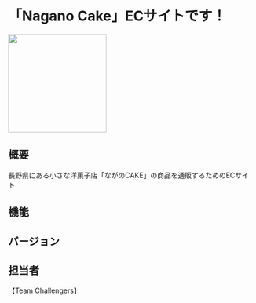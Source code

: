 # 「Nagano Cake」ECサイトです！
<img src="https://2.bp.blogspot.com/-MsLnAmmkMx4/VRE5L-27h-I/AAAAAAAAsaY/42JQG2auxZE/s800/sweets_cake_rousoku.png" width="200px">

## 概要
長野県にある小さな洋菓子店「ながのCAKE」の商品を通販するためのECサイト

## 機能

## バージョン


## 担当者
【Team Challengers】
